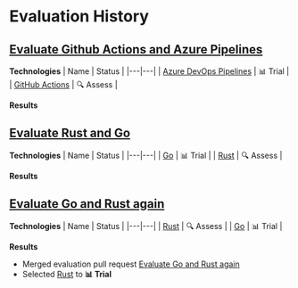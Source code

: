 # Evaluation History

## [Evaluate Github Actions and Azure Pipelines](https://github.com/timperman/radar/issues/29)

**Technologies**
| Name | Status |
|---|---|
| [Azure DevOps Pipelines](https://github.com/timperman/radar/issues/12) | 📊 Trial |
| [GitHub Actions](https://github.com/timperman/radar/issues/14) | 🔍 Assess |

**Results**


## [Evaluate Rust and Go](https://github.com/timperman/radar/issues/31)

**Technologies**
| Name | Status |
|---|---|
| [Go](https://github.com/timperman/radar/issues/11) | 📊 Trial |
| [Rust](https://github.com/timperman/radar/issues/27) | 🔍 Assess |

**Results**
<!-- generated evaluation #3 results -->
<!-- generated evaluation #3 results end -->


## [Evaluate Go and Rust again](https://github.com/timperman/radar/issues/33)

**Technologies**
| Name | Status |
|---|---|
| [Rust](https://github.com/timperman/radar/issues/27) | 🔍 Assess |
| [Go](https://github.com/timperman/radar/issues/11) | 📊 Trial |

**Results**
<!-- generated evaluation #33 results -->
- Merged evaluation pull request [Evaluate Go and Rust again](https://github.com/timperman/radar/pull/34)
- Selected [Rust](https://github.com/timperman/radar/issues/27) to **📊 Trial**
<!-- generated evaluation #33 results end -->